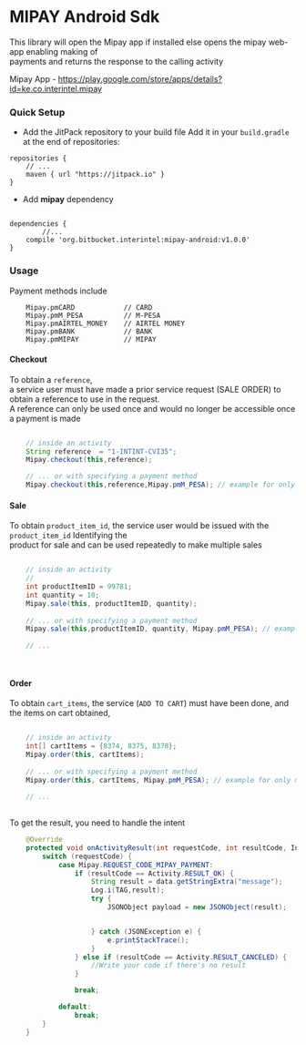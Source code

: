 # MIPAY Android Sdk

This library will open the Mipay app if installed else opens the mipay web-app  enabling making of  
payments and returns the response to the calling activity

Mipay App - https://play.google.com/store/apps/details?id=ke.co.interintel.mipay

### Quick Setup
- Add the JitPack repository to your build file 
Add it in your `build.gradle` at the end of repositories:
```
repositories {
    // ...
    maven { url "https://jitpack.io" }
}
```
       
- Add **mipay** dependency
```

dependencies {
        //...
    compile 'org.bitbucket.interintel:mipay-android:v1.0.0'
}
```

### Usage

Payment methods include
```
    Mipay.pmCARD            // CARD
    Mipay.pmM_PESA          // M-PESA
    Mipay.pmAIRTEL_MONEY    // AIRTEL MONEY
    Mipay.pmBANK            // BANK
    Mipay.pmMIPAY           // MIPAY

```

#### Checkout
To obtain a `reference`,   
a service user must have made a prior service request (SALE ORDER) to obtain a reference to use in 
the request.   
A reference can only be used once and would no longer be accessible once a payment is made

```java

    // inside an activity
    String reference  = "1-INTINT-CVI35";
    Mipay.checkout(this,reference);

    // ... or with specifying a payment method 
    Mipay.checkout(this,reference,Mipay.pmM_PESA); // example for only m-pesa 
```


#### Sale
To obtain `product_item_id`, the service user would be issued with the `product_item_id` Identifying the  
product for sale and can be used repeatedly to make  multiple sales
```java

    // inside an activity
    // 
    int productItemID = 99781;
    int quantity = 10;
    Mipay.sale(this, productItemID, quantity);
    
    // ... or with specifying a payment method 
    Mipay.sale(this,productItemID, quantity, Mipay.pmM_PESA); // example for only m-pesa 
    
    // ...

    
```
#### Order
To obtain `cart_items`, the service (`ADD TO CART`) must have been done, and the items on cart obtained, 
```java

    // inside an activity
    int[] cartItems = {8374, 8375, 8378};
    Mipay.order(this, cartItems);
    
    // ... or with specifying a payment method 
    Mipay.order(this, cartItems, Mipay.pmM_PESA); // example for only m-pesa 
        
    // ...
    
```

To get the result, you need to handle the intent
```java
    @Override
    protected void onActivityResult(int requestCode, int resultCode, Intent data) {
        switch (requestCode) {
            case Mipay.REQUEST_CODE_MIPAY_PAYMENT:
                if (resultCode == Activity.RESULT_OK) {
                    String result = data.getStringExtra("message");
                    Log.i(TAG,result);
                    try {
                        JSONObject payload = new JSONObject(result);


                    } catch (JSONException e) {
                        e.printStackTrace();
                    }
                } else if (resultCode == Activity.RESULT_CANCELED) {
                    //Write your code if there's no result
                }

                break;

            default:
                break;
        }
    }

```
